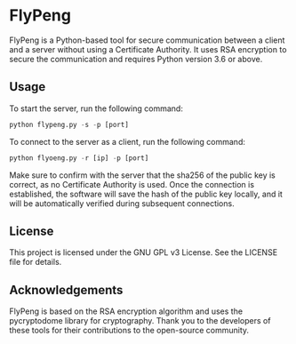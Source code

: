 # FlyPeng
FlyPeng is a Python-based tool for secure communication between a client and a server without using a Certificate Authority. It uses RSA encryption to secure the communication and requires Python version 3.6 or above.

## Usage
To start the server, run the following command:

```python
python flypeng.py -s -p [port]
```
To connect to the server as a client, run the following command:

```python
python flyoeng.py -r [ip] -p [port]
```
Make sure to confirm with the server that the sha256 of the public key is correct, as no Certificate Authority is used. Once the connection is established, the software will save the hash of the public key locally, and it will be automatically verified during subsequent connections.

## License
This project is licensed under the GNU GPL v3 License. See the LICENSE file for details.

## Acknowledgements
FlyPeng is based on the RSA encryption algorithm and uses the pycryptodome library for cryptography. Thank you to the developers of these tools for their contributions to the open-source community.
